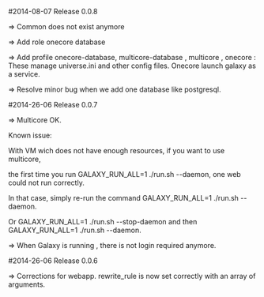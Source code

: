 #2014-08-07 Release 0.0.8

=> Common does not exist anymore

=> Add role onecore database

=> Add profile onecore-database, multicore-database , multicore , onecore  : These manage universe.ini and other config files. Onecore launch galaxy as a service.

=> Resolve minor bug when we add one database like postgresql.


#2014-26-06 Release 0.0.7

=> Multicore OK.

Known issue:

With VM wich does not have enough resources, if you want to use multicore,

the first time you run GALAXY_RUN_ALL=1 ./run.sh --daemon, one web could not run correctly.

In that case, simply re-run the command GALAXY_RUN_ALL=1 ./run.sh --daemon.

Or GALAXY_RUN_ALL=1 ./run.sh --stop-daemon and then GALAXY_RUN_ALL=1 ./run.sh --daemon.


=> When Galaxy is running , there is not login required anymore.

#2014-26-06 Release 0.0.6

=> Corrections for webapp. rewrite_rule is now set correctly with an array of arguments.
